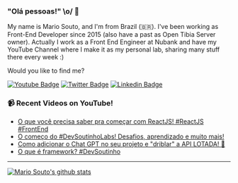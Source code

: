### "Olá pessoas!" \o/ 👋

My name is Mario Souto, and I'm from Brazil (🇧🇷). I've been working as Front-End Developer since 2015 (also have a past as Open Tibia Server owner). Actually I work as a Front End Engineer at Nubank and have my YouTube Channel where I make it as my personal lab, sharing many stuff there every week :)

Would you like to find me?

[![Youtube Badge](https://img.shields.io/badge/-Youtube-FF0000?style=flat-square&labelColor=FF0000&logo=youtube&logoColor=white&link=https://youtube.com/c/DevSoutinho)](https://youtube.com/c/DevSoutinho)
[![Twitter Badge](https://img.shields.io/badge/-Twitter-1ca0f1?style=flat-square&labelColor=1ca0f1&logo=twitter&logoColor=white&link=https://twitter.com/omariosouto)](https://twitter.com/omariosouto)
[![Linkedin Badge](https://img.shields.io/badge/-LinkedIn-blue?style=flat-square&logo=Linkedin&logoColor=white&link=https://www.linkedin.com/in/omariosouto)](https://www.linkedin.com/in/omariosouto)

### 📹 Recent Videos on YouTube!

<!-- YOUTUBE:START -->
- [O que você precisa saber pra começar com ReactJS! #ReactJS #FrontEnd](https://www.youtube.com/watch?v=00_rIYoeJtQ)
- [O começo do #DevSoutinhoLabs! Desafios, aprendizado e muito mais!](https://www.youtube.com/watch?v=iJdmi4TYPIg)
- [Como adicionar o Chat GPT no seu projeto e &quot;driblar&quot; a API LOTADA!  🚫](https://www.youtube.com/watch?v=BSJs_9UqRR8)
- [O que é framework? #DevSoutinho](https://www.youtube.com/watch?v=7OcEyVjJbj4)
<!-- YOUTUBE:END -->

____


[![Mario Souto's github stats](https://github-readme-stats.vercel.app/api?username=omariosouto&theme=dark&show_icons=true&count_private=true)](https://github.com/omariosouto)
